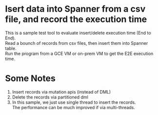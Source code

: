# Isert data into Spanner from a csv file, and record the execution time
This is a sample test tool to evaluate insert/delete execution time (End to End). \
Read a bounch of records from csv files, then insert them into Spanner table. \
Run the program from a GCE VM or on-prem VM to get the E2E execution time. 

# Some Notes
1. Insert records via mutation apis (instead of DML)
2. Delete the records via partitioned dml
3. In this sample, we just use single thread to insert the records. \
    The performance can be much improved if via multi-threads.  